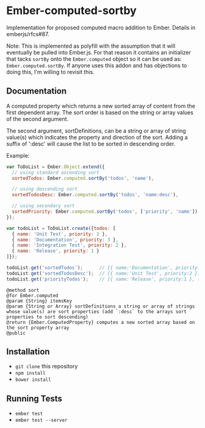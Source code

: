 # Ember-computed-sortby

Implementation for proposed computed macro addition to Ember. Details in emberjs/rfcs#87.

Note: This is implemented as polyfill with the assumption that it will eventually be pulled into Ember.js. For that reason it contains an initializer that tacks `sortBy` onto the `Ember.computed` object so it can be used as: `Ember.computed.sortBy`. If anyone uses this addon and has objections to doing this, I'm willing to revisit this.

## Documentation

A computed property which returns a new sorted array of content from the
first dependent array. The sort order is based on the string or array values
of the second argument.

The second argument, sortDefinitions, can be a string or array of string value(s)
which indicates the property and direction of the sort. Adding a suffix of ':desc'
will cause the list to be sorted in descending order.

Example:

```javascript
var ToDoList = Ember.Object.extend({
  // using standard ascending sort
  sortedTodos: Ember.computed.sortBy('todos', 'name'),

  // using descending sort
  sortedTodosDesc: Ember.computed.sortBy('todos', 'name:desc'),

  // using secondary sort
  sortedPriority: Ember.computed.sortBy('todos', ['priority', 'name'])
});

var todoList = ToDoList.create({todos: [
  { name: 'Unit Test', priority: 2 },
  { name: 'Documentation', priority: 3 },
  { name: 'Integration Test', priority: 2 },
  { name: 'Release', priority: 1 }
]});

todoList.get('sortedTodos');      // [{ name:'Documentation', priority:3 }, { name: 'Integration Test', priority: 2 }, { name:'Release', priority:1 }, { name:'Unit Test', priority:2 }]
todoList.get('sortedTodosDesc');  // [{ name:'Unit Test', priority:2 }, { name:'Release', priority:1 }, { name: 'Integration Test', priority: 2 }, { name:'Documentation', priority:3 }]
todoList.get('priorityTodos');    // [{ name:'Release', priority:1 }, { name: 'Integration Test', priority: 2 }, { name:'Unit Test', priority:2 }, { name:'Documentation', priority:3 }]
```
```
@method sort
@for Ember.computed
@param {String} itemsKey
@param {String or Array} sortDefinitions a string or array of strings whose value(s) are sort properties (add `:desc` to the arrays sort properties to sort descending)
@return {Ember.ComputedProperty} computes a new sorted array based on the sort property array
@public
```

## Installation

* `git clone` this repository
* `npm install`
* `bower install`

## Running Tests

* `ember test`
* `ember test --server`
